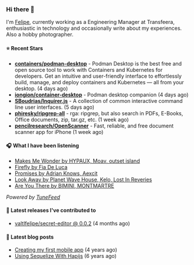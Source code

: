 ### Hi there 👋

I'm [Felipe](https://felipevm.com), currently working as a Engineering Manager at Transfeera, enthusiastic in technology and occasionally write about my experiences. Also a hobby photographer.

#### ⭐ Recent Stars
- **[containers/podman-desktop](https://github.com/containers/podman-desktop)** - Podman Desktop is the best free and open source tool to work with Containers and Kubernetes for developers. Get an intuitive and user-friendly interface to effortlessly build, manage, and deploy containers and Kubernetes — all from your desktop. (4 days ago)
- **[iongion/container-desktop](https://github.com/iongion/container-desktop)** - Podman desktop companion (4 days ago)
- **[SBoudrias/Inquirer.js](https://github.com/SBoudrias/Inquirer.js)** - A collection of common interactive command line user interfaces. (5 days ago)
- **[phiresky/ripgrep-all](https://github.com/phiresky/ripgrep-all)** - rga: ripgrep, but also search in PDFs, E-Books, Office documents, zip, tar.gz, etc. (1 week ago)
- **[pencilresearch/OpenScanner](https://github.com/pencilresearch/OpenScanner)** - Fast, reliable, and free document scanner app for iPhone (1 week ago)

#### 🎧 What I have been listening
- [Makes Me Wonder by HYPAUX, Moav, outset island](https://open.spotify.com/track/7aKHKBQIbDG3P6b1hvvHNE)
- [Firefly by Fia De Luca](https://open.spotify.com/track/37CUS1WC6lHPo0qOzCCT2s)
- [Promises by Adrian Knows, Aexcit](https://open.spotify.com/track/10cB40FA9AnOPvwJdHd1Ni)
- [Look Away by Planet Wave House, Kelo, Lost In Reveries](https://open.spotify.com/track/01gbQboVMTroyjoUBJlzOx)
- [Are You There by BIMINI, MONTMARTRE](https://open.spotify.com/track/3po36dia1jvyPplG3NKlAe)

_Powered by [TuneFeed](https://tunefeed.app?ref=valtlfelipe-gh-profile)_ 

#### 🚀 Latest releases I've contributed to


- [valtlfelipe/secret-editor @ 0.0.2](https://github.com/valtlfelipe/secret-editor/releases/tag/0.0.2) (4 months ago)

#### 📄 Latest blog posts
- [Creating my first mobile app](https://felipevm.com/posts/creating-my-first-mobile-app/) (4 years ago)
- [Using Sequelize With Hapijs](https://felipevm.com/posts/using-sequelize-with-hapijs/) (6 years ago)
